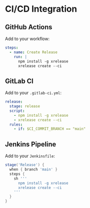 # CI/CD Integration

## GitHub Actions

Add to your workflow:

```yaml
steps:
  - name: Create Release
    run: |
      npm install -g xrelease
      xrelease create --ci
```

## GitLab CI

Add to your `.gitlab-ci.yml`:

```yaml
release:
  stage: release
  script:
    - npm install -g xrelease
    - xrelease create --ci
  rules:
    - if: $CI_COMMIT_BRANCH == "main"
```

## Jenkins Pipeline

Add to your `Jenkinsfile`:

```groovy
stage('Release') {
  when { branch 'main' }
  steps {
    sh '''
      npm install -g xrelease
      xrelease create --ci
    '''
  }
}
```
